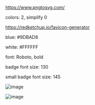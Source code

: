 https://www.pngtosvg.com/

colors: 2, simplify 0

https://redketchup.io/favicon-generator

blue: #9DBAD8

white: #FFFFFF

font: Roboto, bold

badge font size: 130

small badge font size: 145

![image](https://user-images.githubusercontent.com/61459043/123869303-6ef47100-d8f6-11eb-8280-9cd7c31dcccb.png)


![image](https://user-images.githubusercontent.com/61459043/123869400-8af81280-d8f6-11eb-96bc-5012b0ecf019.png)
